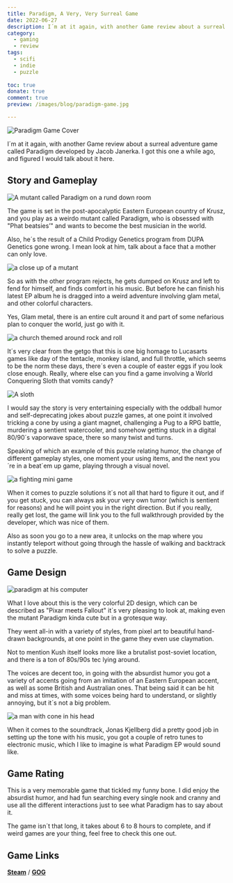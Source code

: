 ```yaml
---
title: Paradigm, A Very, Very Surreal Game
date: 2022-06-27
description: I´m at it again, with another Game review about a surreal adventure game called Paradigm developed by Jacob Janerka. I got this one a while ago, and figured I would talk about it here.
category:
  - gaming
  - review
tags:
  - scifi
  - indie
  - puzzle
 
toc: true
donate: true
comment: true
preview: /images/blog/paradigm-game.jpg

---
```

![Paradigm Game Cover](/images/blog/paradigm-game.jpg)

I´m at it again, with another Game review about a surreal adventure game called Paradigm developed by Jacob Janerka. I got this one a while ago, and figured I would talk about it here.

## Story and Gameplay

![A mutant called Paradigm on a rund down room](/images/2022/paradigmroom.jpg "Welcome to my sweet pad")

The game is set in the post-apocalyptic Eastern European country of Krusz, and you play as a weirdo mutant called Paradigm, who is obsessed with "Phat beatsies’" and wants to become the best musician in the world.

Also, he´s the result of a Child Prodigy Genetics program from DUPA Genetics gone wrong. I mean look at him, talk about a face that a mother can only love.

![a close up of a mutant](/images/2022/rockchurch.jpg)

So as with the other program rejects, he gets dumped on Krusz and left to fend for himself, and finds comfort in his music. But before he can finish his latest EP album he is dragged into a weird adventure involving glam metal, and other colorful characters.

Yes, Glam metal, there is an entire cult around it and part of some nefarious plan to conquer the world, just go with it.

![a church themed around rock and roll](/images/2022/rockrollchurch.jpg "Welcome to the Church of Rock and Roll!")

It´s very clear from the getgo that this is one big homage to Lucasarts games like day of the tentacle, monkey island, and full throttle, which seems to be the norm these days, there´s even a couple of easter eggs if you look close enough. Really, where else can you find a game involving a World Conquering Sloth that vomits candy?

![A sloth](/images/2022/mutantsloth.jpg "The main villain")

I would say the story is very entertaining especially with the oddball humor and self-deprecating jokes about puzzle games, at one point it involved tricking a cone by using a giant magnet, challenging a Pug to a RPG battle, murdering a sentient watercooler, and somehow getting stuck in a digital 80/90´s vaporwave space, there so many twist and turns.

Speaking of which an example of this puzzle relating humor, the change of different gameplay styles, one moment your using items, and the next you´re in a beat´em up game, playing through a visual novel.

![a fighting mini game](/images/2022/fightgame.jpg#center)

When it comes to puzzle solutions it´s not all that hard to figure it out, and if you get stuck, you can always ask your very own tumor (which is sentient for reasons) and he will point you in the right direction. But if you really, really get lost, the game will link you to the full walkthrough provided by the developer, which was nice of them.

Also as soon you go to a new area, it unlocks on the map where you instantly teleport without going through the hassle of walking and backtrack to solve a puzzle.

## Game Design

![paradigm at his computer](/images/2022/paradigmcoputer.jpg "Running in the 90s")

What I love about this is the very colorful 2D design, which can be described as "Pixar meets Fallout" it´s very pleasing to look at, making even the mutant Paradigm kinda cute but in a grotesque way.

They went all-in with a variety of styles, from pixel art to beautiful hand-drawn backgrounds, at one point in the game they even use claymation.

Not to mention Kush itself looks more like a brutalist post-soviet location, and there is a ton of 80s/90s tec lying around.

The voices are decent too, in going with the absurdist humor you got a variety of accents going from an imitation of an Eastern European accent, as well as some British and Australian ones. That being said it can be hit and miss at times, with some voices being hard to understand, or slightly annoying, but it´s not a big problem.

![a man with cone in his head](/images/2022/conehead.gif)

When it comes to the soundtrack, Jonas Kjellberg did a pretty good job in setting up the tone with his music, you got a couple of retro tunes to electronic music, which I like to imagine is what Paradigm EP would sound like.


## Game Rating

This is a very memorable game that tickled my funny bone. I did enjoy the absurdist humor, and had fun searching every single nook and cranny and use all the different interactions just to see what Paradigm has to say about it.

The game isn´t that long, it takes about 6 to 8 hours to complete, and if weird games are your thing, feel free to check this one out.


## Game Links

[**Steam**](https://store.steampowered.com/app/600370/Paradigm/) / [**GOG**](https://www.gog.com/en/game/paradigm)

